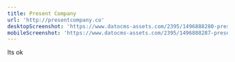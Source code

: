 ```yaml
---
title: Present Company
url: 'http://presentcompany.co'
desktopScreenshot: 'https://www.datocms-assets.com/2395/1496888280-presentcompany-co-1440x1024-cropped.png?'
mobileScreenshot: 'https://www.datocms-assets.com/2395/1496888287-presentcompany-co-320x568-cropped.png?'
---
```


Its ok